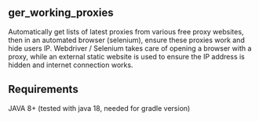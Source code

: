 ger_working_proxies
-------------------
Automatically get lists of latest proxies from various free proxy websites, then in an automated browser (selenium), ensure these proxies work and hide users IP.
Webdriver / Selenium takes care of opening a browser with a proxy, while an external static website is used to ensure the IP address is hidden and internet connection works.

Requirements
------------
JAVA 8+ (tested with java 18, needed for gradle version)  
